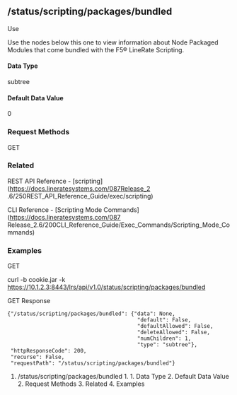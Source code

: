 ## /status/scripting/packages/bundled

Use

Use the nodes below this one to view information about Node Packaged Modules
that come bundled with the F5® LineRate Scripting.

#### Data Type

subtree

#### Default Data Value

0

### Request Methods

GET

### Related

REST API Reference - [scripting](https://docs.lineratesystems.com/087Release_2
.6/250REST_API_Reference_Guide/exec/scripting)

CLI Reference - [Scripting Mode Commands](https://docs.lineratesystems.com/087
Release_2.6/200CLI_Reference_Guide/Exec_Commands/Scripting_Mode_Commands)

### Examples

GET

curl -b cookie.jar -k
https://10.1.2.3:8443/lrs/api/v1.0/status/scripting/packages/bundled

GET Response

    
    {"/status/scripting/packages/bundled": {"data": None,
                                             "default": False,
                                             "defaultAllowed": False,
                                             "deleteAllowed": False,
                                             "numChildren": 1,
                                             "type": "subtree"},
     "httpResponseCode": 200,
     "recurse": False,
     "requestPath": "/status/scripting/packages/bundled"}
    

  1. /status/scripting/packages/bundled
    1.       1. Data Type
      2. Default Data Value
    2. Request Methods
    3. Related
    4. Examples

